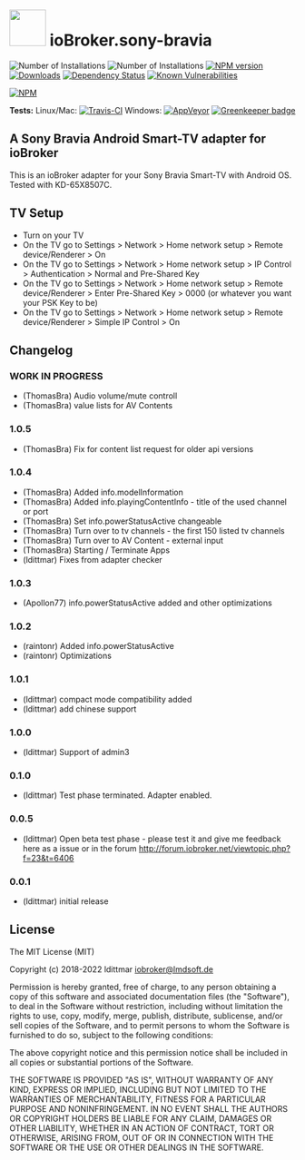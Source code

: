 <h1>
  <img src="https://raw.githubusercontent.com/iobroker-community-adapters/ioBroker.sony-bravia/master/admin/sony-bravia.png" width="64"/>
  ioBroker.sony-bravia
</h1>

![Number of Installations](http://iobroker.live/badges/sony-bravia-installed.svg) ![Number of Installations](http://iobroker.live/badges/sony-bravia-stable.svg) [![NPM version](http://img.shields.io/npm/v/iobroker.sony-bravia.svg)](https://www.npmjs.com/package/iobroker.sony-bravia)
[![Downloads](https://img.shields.io/npm/dm/iobroker.sony-bravia.svg)](https://www.npmjs.com/package/iobroker.sony-bravia)
[![Dependency Status](https://img.shields.io/david/iobroker-community-adapters/iobroker.sony-bravia.svg)](https://david-dm.org/iobroker-community-adapters/iobroker.sony-bravia)
[![Known Vulnerabilities](https://snyk.io/test/github/iobroker-community-adapters/ioBroker.sony-bravia/badge.svg)](https://snyk.io/test/github/iobroker-community-adapters/ioBroker.sony-bravia)

[![NPM](https://nodei.co/npm/iobroker.sony-bravia.png?downloads=true)](https://nodei.co/npm/iobroker.sony-bravia/)

**Tests:** Linux/Mac: [![Travis-CI](http://img.shields.io/travis/iobroker-community-adapters/ioBroker.sony-bravia/master.svg)](https://travis-ci.org/iobroker-community-adapters/ioBroker.sony-bravia)
Windows: [![AppVeyor](https://ci.appveyor.com/api/projects/status/github/iobroker-community-adapters/ioBroker.sony-bravia?branch=master&svg=true)](https://ci.appveyor.com/project/iobroker-community-adapters/ioBroker-sony-bravia/) 
[![Greenkeeper badge](https://badges.greenkeeper.io/iobroker-community-adapters/ioBroker.sony-bravia.svg)](https://greenkeeper.io/)

## A Sony Bravia Android Smart-TV adapter for ioBroker

This is an ioBroker adapter for your Sony Bravia Smart-TV with Android OS. Tested with KD-65X8507C.

## TV Setup
* Turn on your TV
* On the TV go to Settings > Network > Home network setup > Remote device/Renderer > On
* On the TV go to Settings > Network > Home network setup > IP Control > Authentication > Normal and Pre-Shared Key
* On the TV go to Settings > Network > Home network setup > Remote device/Renderer > Enter Pre-Shared Key > 0000 (or whatever you want your PSK Key to be)
* On the TV go to Settings > Network > Home network setup > Remote device/Renderer > Simple IP Control > On

## Changelog

### **WORK IN PROGRESS**
* (ThomasBra) Audio volume/mute controll
* (ThomasBra) value lists for AV Contents

### 1.0.5
* (ThomasBra) Fix for content list request for older api versions

### 1.0.4
* (ThomasBra) Added info.modelInformation
* (ThomasBra) Added info.playingContentInfo - title of the used channel or port
* (ThomasBra) Set info.powerStatusActive changeable
* (ThomasBra) Turn over to tv channels - the first 150 listed tv channels
* (ThomasBra) Turn over to AV Content - external input
* (ThomasBra) Starting / Terminate Apps
* (ldittmar) Fixes from adapter checker

### 1.0.3
* (Apollon77) info.powerStatusActive added and other optimizations

### 1.0.2
* (raintonr) Added info.powerStatusActive
* (raintonr) Optimizations

### 1.0.1
* (ldittmar) compact mode compatibility added
* (ldittmar) add chinese support

### 1.0.0
* (ldittmar) Support of admin3

### 0.1.0
* (ldittmar) Test phase terminated. Adapter enabled.

### 0.0.5
* (ldittmar) Open beta test phase - please test it and give me feedback here as a issue or in the forum http://forum.iobroker.net/viewtopic.php?f=23&t=6406

### 0.0.1
* (ldittmar) initial release

## License
The MIT License (MIT)

Copyright (c) 2018-2022 ldittmar <iobroker@lmdsoft.de>

Permission is hereby granted, free of charge, to any person obtaining a copy
of this software and associated documentation files (the "Software"), to deal
in the Software without restriction, including without limitation the rights
to use, copy, modify, merge, publish, distribute, sublicense, and/or sell
copies of the Software, and to permit persons to whom the Software is
furnished to do so, subject to the following conditions:

The above copyright notice and this permission notice shall be included in
all copies or substantial portions of the Software.

THE SOFTWARE IS PROVIDED "AS IS", WITHOUT WARRANTY OF ANY KIND, EXPRESS OR
IMPLIED, INCLUDING BUT NOT LIMITED TO THE WARRANTIES OF MERCHANTABILITY,
FITNESS FOR A PARTICULAR PURPOSE AND NONINFRINGEMENT. IN NO EVENT SHALL THE
AUTHORS OR COPYRIGHT HOLDERS BE LIABLE FOR ANY CLAIM, DAMAGES OR OTHER
LIABILITY, WHETHER IN AN ACTION OF CONTRACT, TORT OR OTHERWISE, ARISING FROM,
OUT OF OR IN CONNECTION WITH THE SOFTWARE OR THE USE OR OTHER DEALINGS IN
THE SOFTWARE.
